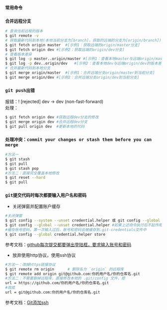 ### `常用命令`

### `合并远程分支`
```bash
# 查询当前远程的版本
$ git remote -v
# 获取最新代码到本地(本地当前分支为[branch]，获取的远端的分支为[origin/branch])
$ git fetch origin master  #[示例1：获取远端的origin/master分支]
$ git fetch origin dev #[示例2：获取远端的origin/dev分支]
# 查看版本差异
$ git log -p master..origin/master #[示例1：查看本地master与远端origin/master的版本差异]
$ git log -p dev..origin/dev   #[示例2：查看本地dev与远端origin/dev的版本差异]
# 合并最新代码到本地分支
$ git merge origin/master  #[示例1：合并远端分支origin/master到当前分支]
$ git merge origin/dev #[示例2：合并远端分支origin/dev到当前分支]
```

### `git push出错`
报错：! [rejected] dev -> dev (non-fast-forward) <br>
处理：
```bash
$ git fetch origin dev #获取远程dev分支的修改
$ git merge origin dev #合并远程dev分支
$ git pull origin dev  #更新本地的代码
```

### `处理冲突：commit your changes or stash them before you can merge`
```bash
#方法一
$ git stash
$ git pull
$ git stash pop
#方法二：直接完全覆盖本地修改
$ git reset --hard
$ git pull
```

### `git提交代码时每次都要输入用户名和密码`
* 关闭弹窗并配置账户缓存
```bash
#关闭弹窗
$ git config --system --unset credential.helper 或 git config --global --unset credential.helper  
$ git config --global --unset credential.helper #如果上述命令执行后不起作用，再执行该命令
#缓存账号密码，第一次输入过后，账号和密码会被缓存到.git-credentials文件中
$ git config --global credential.helper store
```
参考文档：[github每次提交都要弹出登陆框，要求输入账号和密码](https://www.jianshu.com/p/912fe8c95908)
* 放弃使用http协议，使用ssh协议
```bash
#方法一：改掉https链接协议
$ git remote rm origin      # 删除名为 `origin` 的远程库
$ git remote add origin git@github.com:你的用户名/你的仓库名.git
#方法二：不需要删掉远程库，直接修改本地的 .git/config 文件，把
url = https://github.com/你的用户名/你的仓库名.git 
#改成
url = git@github.com:你的用户名/你的仓库名.git
```
参考文档：[Git添加ssh](https://blog.csdn.net/StardustYu/article/details/89044704)